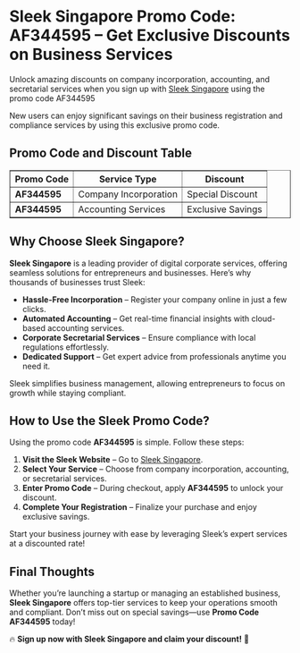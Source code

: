 <h1>Sleek Singapore Promo Code: AF344595 – Get Exclusive Discounts on Business Services</h1>
<p>Unlock amazing discounts on company incorporation, accounting, and secretarial services when you sign up with <a href="https://sleek.com/sg/" target="_blank">Sleek Singapore</a> using the promo code AF344595</p>
<p>New users can enjoy significant savings on their business registration and compliance services by using this exclusive promo code.</p>

<h2>Promo Code and Discount Table</h2>
<table border="1" cellpadding="10" cellspacing="0">
    <tr>
        <th>Promo Code</th>
        <th>Service Type</th>
        <th>Discount</th>
    </tr>
    <tr>
        <td><strong>AF344595</strong></td>
        <td>Company Incorporation</td>
        <td>Special Discount</td>
    </tr>
    <tr>
        <td><strong>AF344595</strong></td>
        <td>Accounting Services</td>
        <td>Exclusive Savings</td>
    </tr>
</table>

<h2>Why Choose Sleek Singapore?</h2>
<p><strong>Sleek Singapore</strong> is a leading provider of digital corporate services, offering seamless solutions for entrepreneurs and businesses. Here’s why thousands of businesses trust Sleek:</p>
<ul>
    <li><strong>Hassle-Free Incorporation</strong> – Register your company online in just a few clicks.</li>
    <li><strong>Automated Accounting</strong> – Get real-time financial insights with cloud-based accounting services.</li>
    <li><strong>Corporate Secretarial Services</strong> – Ensure compliance with local regulations effortlessly.</li>
    <li><strong>Dedicated Support</strong> – Get expert advice from professionals anytime you need it.</li>
</ul>
<p>Sleek simplifies business management, allowing entrepreneurs to focus on growth while staying compliant.</p>

<h2>How to Use the Sleek Promo Code?</h2>
<p>Using the promo code <strong>AF344595</strong> is simple. Follow these steps:</p>
<ol>
    <li><strong>Visit the Sleek Website</strong> – Go to <a href="https://sleek.com/sg/" target="_blank">Sleek Singapore</a>.</li>
    <li><strong>Select Your Service</strong> – Choose from company incorporation, accounting, or secretarial services.</li>
    <li><strong>Enter Promo Code</strong> – During checkout, apply <strong>AF344595</strong> to unlock your discount.</li>
    <li><strong>Complete Your Registration</strong> – Finalize your purchase and enjoy exclusive savings.</li>
</ol>
<p>Start your business journey with ease by leveraging Sleek’s expert services at a discounted rate!</p>

<h2>Final Thoughts</h2>
<p>Whether you’re launching a startup or managing an established business, <strong>Sleek Singapore</strong> offers top-tier services to keep your operations smooth and compliant. Don’t miss out on special savings—use <strong>Promo Code AF344595</strong> today!</p>
<p>🔥 <strong>Sign up now with Sleek Singapore and claim your discount!</strong> 🚀</p>
